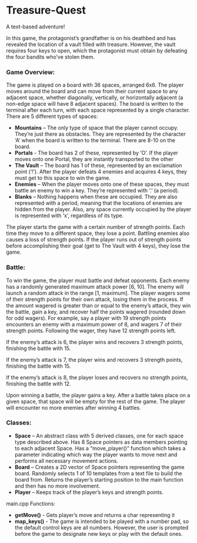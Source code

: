 # Treasure-Quest
A text-based adventure!

In this game, the protagonist’s grandfather is on his deathbed and has revealed the location of a vault
filled with treasure. However, the vault requires four keys to open, which the protagonist
must obtain by defeating the four bandits who’ve stolen them.

### Game Overview:
The game is played on a board with 36 spaces, arranged 6x6. The player moves around the
board and can move from their current space to any adjacent space, whether diagonally,
vertically, or horizontally adjacent (a non-edge space will have 8 adjacent spaces). The
board is written to the terminal after each turn, with each space represented by a single
character.
There are 5 different types of spaces:
* **Mountains** – The only type of space that the player cannot occupy. They’re just there
as obstacles. They are represented by the character ‘A’ when the board is written to
the terminal. There are 8-10 on the board.
* **Portals** - The board has 2 of these, represented by ‘O’. If the player moves onto one
Portal, they are instantly transported to the other
* **The Vault** – The board has 1 of these, represented by an exclamation point (‘!’). After
the player defeats 4 enemies and acquires 4 keys, they must get to this space to win
the game.
* **Enemies** – When the player moves onto one of these spaces, they must battle an
enemy to win a key. They’re represented with ‘.’ (a period).
* **Blanks** – Nothing happens when these are occupied. They are also represented with
a period, meaning that the locations of enemies are hidden from the player.
Also, any space currently occupied by the player is represented with ‘x’, regardless of its
type.

The player starts the game with a certain number of strength points. Each time they move
to a different space, they lose a point. Battling enemies also causes a loss of strength points.
If the player runs out of strength points before accomplishing their goal (get to The Vault
with 4 keys), they lose the game.

### Battle:
To win the game, the player must battle and defeat opponents. Each enemy has a randomly
generated maximum attack power [6, 10]. The enemy will launch a random attack in the
range [1, maximum].
The player wagers some of their strength points for their own attack, losing them in the
process. If the amount wagered is greater than or equal to the enemy’s attack, they win the
battle, gain a key, and recover half the points wagered (rounded down for odd wagers).
For example, say a player with 19 strength points encounters an enemy with a maximum
power of 8, and wagers 7 of their strength points. Following the wager, they have 12
strength points left.

If the enemy’s attack is 6, the player wins and recovers 3 strength points, finishing the
battle with 15.

If the enemy’s attack is 7, the player wins and recovers 3 strength points, finishing the
battle with 15.

If the enemy’s attack is 8, the player loses and recovers no strength points, finishing the
battle with 12.

Upon winning a battle, the player gains a key.
After a battle takes place on a given space, that space will be empty for the rest of the game.
The player will encounter no more enemies after winning 4 battles.

### Classes:
* **Space** – An abstract class with 5 derived classes, one for each space type described
above. Has 8 Space pointers as data members pointing to each adjacent Space. Has a
“move_player()” function which takes a parameter indicating which way the player
wants to move next and performs all necessary movement actions.
* **Board** – Creates a 2D vector of Space pointers representing the game board.
Randomly selects 1 of 10 templates from a text file to build the board from. Returns
the player’s starting position to the main function and then has no more
involvement.
* **Player** – Keeps track of the player’s keys and strength points.

main.cpp Functions:
* **getMove()** - Gets player’s move and returns a char representing it
* **map_keys()** - The game is intended to be played with a number pad, so the default
control keys are all numbers. However, the user is prompted before the game to
designate new keys or play with the default ones.
